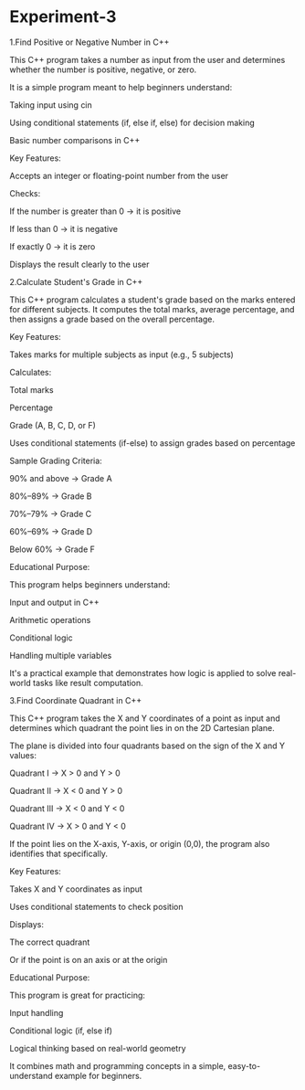 # Experiment-3

1.Find Positive or Negative Number in C++

This C++ program takes a number as input from the user and determines whether the number is positive, negative, or zero.

It is a simple program meant to help beginners understand:

Taking input using cin

Using conditional statements (if, else if, else) for decision making

Basic number comparisons in C++

Key Features:

Accepts an integer or floating-point number from the user

Checks:

If the number is greater than 0 → it is positive

If less than 0 → it is negative

If exactly 0 → it is zero

Displays the result clearly to the user



2.Calculate Student's Grade in C++

This C++ program calculates a student's grade based on the marks entered for different subjects. It computes the total marks, average percentage, and then assigns a grade based on the overall percentage.

Key Features:

Takes marks for multiple subjects as input (e.g., 5 subjects)

Calculates:

Total marks

Percentage

Grade (A, B, C, D, or F)

Uses conditional statements (if-else) to assign grades based on percentage

Sample Grading Criteria:

90% and above → Grade A

80%–89% → Grade B

70%–79% → Grade C

60%–69% → Grade D

Below 60% → Grade F

Educational Purpose:

This program helps beginners understand:

Input and output in C++

Arithmetic operations

Conditional logic

Handling multiple variables

It's a practical example that demonstrates how logic is applied to solve real-world tasks like result computation.



3.Find Coordinate Quadrant in C++

This C++ program takes the X and Y coordinates of a point as input and determines which quadrant the point lies in on the 2D Cartesian plane.

The plane is divided into four quadrants based on the sign of the X and Y values:

Quadrant I → X > 0 and Y > 0

Quadrant II → X < 0 and Y > 0

Quadrant III → X < 0 and Y < 0

Quadrant IV → X > 0 and Y < 0

If the point lies on the X-axis, Y-axis, or origin (0,0), the program also identifies that specifically.

Key Features:

Takes X and Y coordinates as input

Uses conditional statements to check position

Displays:

The correct quadrant

Or if the point is on an axis or at the origin

Educational Purpose:

This program is great for practicing:

Input handling

Conditional logic (if, else if)

Logical thinking based on real-world geometry

It combines math and programming concepts in a simple, easy-to-understand example for beginners.

